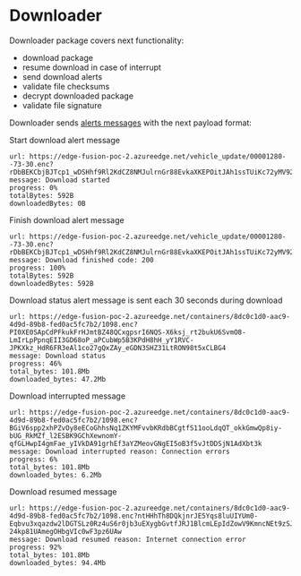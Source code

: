 # Downloader

Downloader package covers next functionality:

* download package
* resume download in case of interrupt
* send download alerts
* validate file checksums
* decrypt downloaded package
* validate file signature  

Downloader sends [alerts messages](https://kb.epam.com/display/EPMDAEPRA/Alerts+message) with the next payload format:

Start download alert message

```text
url: https://edge-fusion-poc-2.azureedge.net/vehicle_update/00001280--73-30.enc?rDbBEKCbjBJTcp1_wDSHhf9Rl2KdCZ8NMJulrnGr88EvkaXKEPOitJAh1ssTUiKc72yMV92yAODuDt4VHFQKau48HAIcpTXcMOczmulI2V9EYpFJ1X5dYz1aVkXFcy57FQ
message: Download started
progress: 0%
totalBytes: 592B
downloadedBytes: 0B
```

Finish download alert message

```text
url: https://edge-fusion-poc-2.azureedge.net/vehicle_update/00001280--73-30.enc?rDbBEKCbjBJTcp1_wDSHhf9Rl2KdCZ8NMJulrnGr88EvkaXKEPOitJAh1ssTUiKc72yMV92yAODuDt4VHFQKau48HAIcpTXcMOczmulI2V9EYpFJ1X5dYz1aVkXFcy57FQ
message: Download finished code: 200
progress: 100%
totalBytes: 592B
downloadedBytes: 592B
```

Download status alert message is sent each 30 seconds during download

```text
url: https://edge-fusion-poc-2.azureedge.net/containers/8dc0c1d0-aac9-4d9d-89b8-fed0ac5fc7b2/1098.enc?PI0XE0SApCdPFkukFrHJmtBZ48QCxgpsrI6NQS-X6ksj_rt2bukU6SvmO8-LmIrLpPpnqEII3GD68oP_aPCubWp5B3KPdH8hH_yY1RVC-JPKXkz_HdR6FR3eAl1co27gQxZAy_eGDN3SHZ31LtRON98t5xCLBG4
message: Download status
progress: 46%
total_bytes: 101.8Mb
downloaded_bytes: 47.2Mb
```

Download interrupted message

```text
url: https://edge-fusion-poc-2.azureedge.net/containers/8dc0c1d0-aac9-4d9d-89b8-fed0ac5fc7b2/1098.enc?BGiV6spp2xhPZvOy8eECoGhhsNq1ZKYMFvvbKRdbBCgtfS11ooLdqQT_okkGmwQp8iy-bUG_RkMZf_l2ESBK9GChXewnomY-qfGLHwpI4gmFae_yIVkDA91grhEf3aYZMeovGNgEI5oB3f5vJtDDSjN1AdXbt3k
message: Download interrupted reason: Connection errors
progress: 6%
total_bytes: 101.8Mb
downloaded_bytes: 6.2Mb
```

Download resumed message

```text
url: https://edge-fusion-poc-2.azureedge.net/containers/8dc0c1d0-aac9-4d9d-89b8-fed0ac5fc7b2/1098.enc?ntHHhTh8DQkjnrJE5Yqs8luUIYUm0-Eqbvu3xqazdw2lDGTSLz0Rz4uS6r0jb3uEXygbGvtfJRJ1BlcmLEpIdZowV9KmncNEt9zSJCsZnKu4qcflSHrFv75j79gNlwR8cj-24kp81UAmegOHbgVIc0wF3pz6UAw
message: Download resumed reason: Internet connection error
progress: 92%
total_bytes: 101.8Mb
downloaded_bytes: 94.4Mb
```
